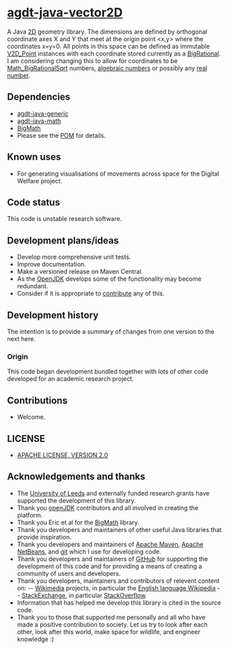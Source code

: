 # [agdt-java-vector2D](https://github.com/agdturner/agdt-java-vector2D)

A Java [2D](https://en.wikipedia.org/wiki/Two-dimensional_space) geometry library. The dimensions are defined by orthogonal coordinate axes X and Y that meet at the origin point <x,y> where the coordinates x=y=0. All points in this space can be defined as immutable [V2D_Point](https://github.com/agdturner/agdt-java-vector2D/blob/master/src/main/java/uk/ac/leeds/ccg/v2d/geometry/V2D_Point.java) instances with each coordinate stored currently as a [BigRational](https://github.com/eobermuhlner/big-math/blob/master/ch.obermuhlner.math.big/src/main/java/ch/obermuhlner/math/big/BigRational.java). I am considering changing this to allow for coordinates to be [Math_BigRationalSqrt](https://github.com/agdturner/agdt-java-math/blob/master/src/main/java/uk/ac/leeds/ccg/math/Math_BigRationalSqrt.java) numbers, [algebraic numbers](https://en.wikipedia.org/wiki/Algebraic_number) or possibly any [real number](https://en.wikipedia.org/wiki/Real_number).

## Dependencies
- [agdt-java-generic](https://github.com/agdturner/agdt-java-generic)
- [agdt-java-math](https://github.com/agdturner/agdt-java-math)
- [BigMath](https://github.com/eobermuhlner/big-math)
- Please see the [POM](https://github.com/agdturner/agdt-java-vector2d/blob/master/pom.xml) for details.

## Known uses
- For generating visualisations of movements across space for the Digital Welfare project.

## Code status
This code is unstable research software.

## Development plans/ideas
- Develop more comprehensive unit tests.
- Improve documentation.
- Make a versioned release on Maven Central.
- As the [OpenJDK](https://openjdk.java.net/) develops some of the functionality may become redundant.
- Consider if it is appropriate to [contribute](https://openjdk.java.net/contribute/) any of this.

## Development history
The intention is to provide a summary of changes from one version to the next here.
### Origin
This code began development bundled together with lots of other code developed for an academic research project.

## Contributions
- Welcome.

## LICENSE
- [APACHE LICENSE, VERSION 2.0](https://www.apache.org/licenses/LICENSE-2.0)

## Acknowledgements and thanks
- The [University of Leeds](http://www.leeds.ac.uk) and externally funded research grants have supported the development of this library.
- Thank you [openJDK](https://openjdk.java.net/) contributors and all involved in creating the platform.
- Thank you Eric et al for the [BigMath](https://github.com/eobermuhlner/big-math) library.
- Thank you developers and maintainers of other useful Java libraries that provide inspiration.
- Thank you developers and maintainers of [Apache Maven](https://maven.apache.org/), [Apache NetBeans](https://netbeans.apache.org/), and [git](https://git-scm.com/) which I use for developing code.
- Thank you developers and maintainers of [GitHub](http://github.com) for supporting the development of this code and for providing a means of creating a community of users and  developers.
- Thank you developers, maintainers and contributors of relevent content on:
-- [Wikimedia](https://www.wikimedia.org/) projects, in particular the [English language Wikipedia](https://en.wikipedia.org/wiki/Main_Page)
-- [StackExchange](https://stackexchange.com), in particular [StackOverflow](https://stackoverflow.com/).
- Information that has helped me develop this library is cited in the source code.
- Thank you to those that supported me personally and all who have made a positive contribution to society. Let us try to look after each other, look after this world, make space for wildlife, and engineer knowledge :)

